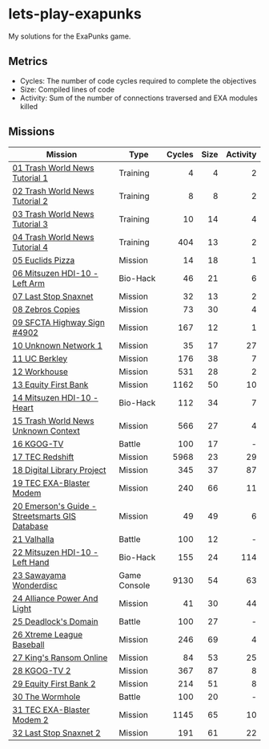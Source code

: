 # lets-play-exapunks

My solutions for the ExaPunks game.

## Metrics

- Cycles: The number of code cycles required to complete the objectives
- Size: Compiled lines of code
- Activity: Sum of the number of connections traversed and EXA modules killed

## Missions

| Mission | Type | Cycles | Size | Activity |
|---------|------|-------:|-----:|---------:|
| [01 Trash World News Tutorial 1](Missions/01%20Trash%20World%20News%20Tutorial%201/readme.md) | Training | 4 | 4 | 2 |
| [02 Trash World News Tutorial 2](Missions/02%20Trash%20World%20News%20Tutorial%202/readme.md) | Training | 8 | 8 | 2 |
| [03 Trash World News Tutorial 3](Missions/03%20Trash%20World%20News%20Tutorial%203/readme.md) | Training | 10 | 14 | 4 |
| [04 Trash World News Tutorial 4](Missions/04%20Trash%20World%20News%20Tutorial%204/readme.md) | Training | 404 | 13 | 2 |
| [05 Euclids Pizza](Missions/05%20Euclids%20Pizza/readme.md) | Mission | 14 | 18 | 1 |
| [06 Mitsuzen HDI-10 - Left Arm](Missions/06%20Mitsuzen%20HDI-10%20-%20Left%20Arm/readme.md) | Bio-Hack | 46 | 21 | 6 |
| [07 Last Stop Snaxnet](Missions/07%20Last%20Stop%20Snaxnet/readme.md) | Mission | 32 | 13 | 2 |
| [08 Zebros Copies](Missions/08%20Zebros%20Copies/readme.md) | Mission | 73 | 30 | 4 |
| [09 SFCTA Highway Sign #4902](Missions/09%20SFCTA%20Highway%20Sign%20%234902/readme.md) | Mission | 167 | 12 | 1 |
| [10 Unknown Network 1](Missions/10%20Unknown%20Network%201/readme.md) | Mission | 35 | 17 | 27 |
| [11 UC Berkley](Missions/11%20UC%20Berkley/readme.md) | Mission | 176 | 38 | 7 |
| [12 Workhouse](Missions/12%20Workhouse/readme.md) | Mission | 531 | 28 | 2 |
| [13 Equity First Bank](Missions/13%20Equity%20First%20Bank/readme.md) | Mission | 1162 | 50 | 10 |
| [14 Mitsuzen HDI-10 - Heart](Missions/14%20Mitsuzen%20HDI-10%20-%20Heart/readme.md) | Bio-Hack | 112 | 34 | 7 |
| [15 Trash World News Unknown Context](Missions/15%20Trash%20World%20News%20Unknown%20Context/readme.md) | Mission | 566 | 27 | 4 |
| [16 KGOG-TV](Missions/16%20KGOG-TV/readme.md) | Battle | 100 | 17 | - |
| [17 TEC Redshift](Missions/17%20TEC%20Redshift/readme.md) | Mission | 5968 | 23 | 29 |
| [18 Digital Library Project](Missions/18%20Digital%20Library%20Project/readme.md) | Mission | 345 | 37 | 87 |
| [19 TEC EXA-Blaster Modem](Missions/19%20TEC%20EXA-Blaster%20Modem/readme.md) | Mission | 240 | 66 | 11 |
| [20 Emerson's Guide - Streetsmarts GIS Database](Missions/20%20Emersons%20Guide/readme.md) | Mission | 49 | 49 | 6 |
| [21 Valhalla](Missions/21%20Valhalla/readme.md) | Battle | 100 | 12 | - |
| [22 Mitsuzen HDI-10 - Left Hand](Missions/22%20Mitsuzen%20HDI-10%20-%20Left%20Hand/readme.md) | Bio-Hack | 155 | 24 | 114 |
| [23 Sawayama Wonderdisc](Missions/23%20Sawayama%20Wonderdisc/readme.md) | Game Console | 9130 | 54 | 63 |
| [24 Alliance Power And Light](Missions/24%20Alliance%20Power%20And%20Light/readme.md) | Mission | 41 | 30 | 44 |
| [25 Deadlock's Domain](Missions/25%20Deadlocks%20Domain/readme.md) | Battle | 100 | 27 | - |
| [26 Xtreme League Baseball](Missions/26%20Xtreme%20League%20Baseball/readme.md) | Mission | 246 | 69 | 4 |
| [27 King's Ransom Online](Missions/27%20Kings%20Ransom%20Online/readme.md) | Mission | 84 | 53 | 25 |
| [28 KGOG-TV 2](Missions/28%20KGOG-TV%202/readme.md) | Mission | 367 | 87 | 8 |
| [29 Equity First Bank 2](Missions/29%20Equity%20First%20Bank%202/readme.md) | Mission | 214 | 51 | 8 |
| [30 The Wormhole](Missions/30%20The%20Wormhole/readme.md) | Battle | 100 | 20 | - |
| [31 TEC EXA-Blaster Modem 2](Missions/31%20TEC%20EXA-Blaster%20Modem%202/readme.md) | Mission | 1145 | 65 | 10 |
| [32 Last Stop Snaxnet 2](Missions/32%20Last%20Stop%20Snaxnet%202/readme.md) | Mission | 191 | 61 | 22 |
